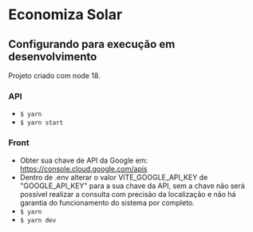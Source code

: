 # Economiza Solar

## Configurando para execução em desenvolvimento

Projeto criado com node 18.

### API
- `$ yarn`
- `$ yarn start`

### Front
- Obter sua chave de API da Google em: https://console.cloud.google.com/apis
- Dentro de .env alterar o valor VITE_GOOGLE_API_KEY de "GOOGLE_API_KEY" para a sua chave da API, sem a chave não será possível realizar a consulta com precisão da localização e não há garantia do funcionamento do sistema por completo.
- `$ yarn`
- `$ yarn dev`
